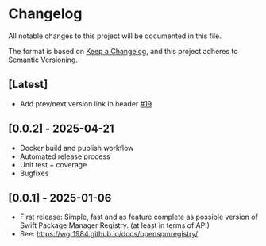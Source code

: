 # Changelog

All notable changes to this project will be documented in this file.

The format is based on [Keep a Changelog](https://keepachangelog.com/en/1.0.0/),
and this project adheres to [Semantic Versioning](https://semver.org/spec/v2.0.0.html).

## [Latest]
- Add prev/next version link in header [#19](https://github.com/wgr1984/openspmregistry/issues/19)

## [0.0.2] - 2025-04-21
- Docker build and publish workflow
- Automated release process
- Unit test + coverage
- Bugfixes

## [0.0.1] - 2025-01-06
- First release: Simple, fast and as feature complete as possible version of Swift Package Manager Registry. (at least in terms of API)
- See: https://wgr1984.github.io/docs/openspmregistry/

